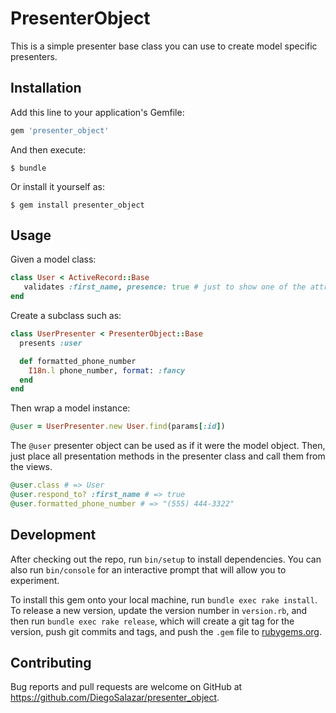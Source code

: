 # PresenterObject

This is a simple presenter base class you can use to create model specific presenters.

## Installation

Add this line to your application's Gemfile:

```ruby
gem 'presenter_object'
```

And then execute:

    $ bundle

Or install it yourself as:

    $ gem install presenter_object

## Usage

Given a model class:

```ruby
class User < ActiveRecord::Base
   validates :first_name, presence: true # just to show one of the attributes of this model
end
```

Create a subclass such as:

```ruby
class UserPresenter < PresenterObject::Base
  presents :user

  def formatted_phone_number
    I18n.l phone_number, format: :fancy
  end  
end
```

Then wrap a model instance:

```ruby
@user = UserPresenter.new User.find(params[:id])
```

The `@user` presenter object can be used as if it were the model object. Then, just place all presentation methods in the presenter class and call them from the views.

```ruby
@user.class # => User
@user.respond_to? :first_name # => true
@user.formatted_phone_number # => "(555) 444-3322"
```

## Development

After checking out the repo, run `bin/setup` to install dependencies. You can also run `bin/console` for an interactive prompt that will allow you to experiment.

To install this gem onto your local machine, run `bundle exec rake install`. To release a new version, update the version number in `version.rb`, and then run `bundle exec rake release`, which will create a git tag for the version, push git commits and tags, and push the `.gem` file to [rubygems.org](https://rubygems.org).

## Contributing

Bug reports and pull requests are welcome on GitHub at https://github.com/DiegoSalazar/presenter_object.

